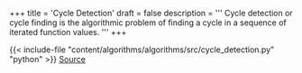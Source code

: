 +++
title = 'Cycle Detection'
draft = false
description =  '''
Cycle detection or cycle finding is the algorithmic problem of finding a cycle
in a sequence of iterated function values.
'''
+++

{{< include-file "content/algorithms/algorithms/src/cycle_detection.py" "python" >}}
[Source](https://github.com/grind-rip/algorithms/blob/master/src/cycle_detection.py)
